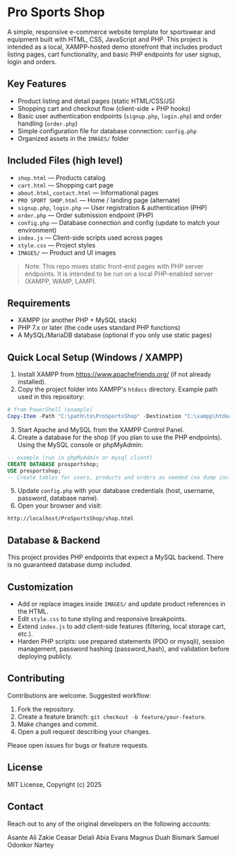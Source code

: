 # Pro Sports Shop

A simple, responsive e-commerce website template for sportswear and equipment built with HTML, CSS, JavaScript and PHP. This project is intended as a local, XAMPP-hosted demo storefront that includes product listing pages, cart functionality, and basic PHP endpoints for user signup, login and orders.

## Key Features
- Product listing and detail pages (static HTML/CSS/JS)
- Shopping cart and checkout flow (client-side + PHP hooks)
- Basic user authentication endpoints (`signup.php`, `login.php`) and order handling (`order.php`)
- Simple configuration file for database connection: `config.php`
- Organized assets in the `IMAGES/` folder

## Included Files (high level)
- `shop.html` — Products catalog
- `cart.html` — Shopping cart page
- `about.html`, `contact.html` — Informational pages
- `PRO SPORT SHOP.html` — Home / landing page (alternate)
- `signup.php`, `login.php` — User registration & authentication (PHP)
- `order.php` — Order submission endpoint (PHP)
- `config.php` — Database connection and config (update to match your environment)
- `index.js` — Client-side scripts used across pages
- `style.css` — Project styles
- `IMAGES/` — Product and UI images

> Note: This repo mixes static front-end pages with PHP server endpoints. It is intended to be run on a local PHP-enabled server (XAMPP, WAMP, LAMP).

## Requirements
- XAMPP (or another PHP + MySQL stack)
- PHP 7.x or later (the code uses standard PHP functions)
- A MySQL/MariaDB database (optional if you only use static pages)

## Quick Local Setup (Windows / XAMPP)
1. Install XAMPP from https://www.apachefriends.org/ (if not already installed).
2. Copy the project folder into XAMPP's `htdocs` directory. Example path used in this repository:

```powershell
# from PowerShell (example)
Copy-Item -Path "C:\path\to\ProSportsShop" -Destination "C:\xampp\htdocs\ProSportsShop" -Recurse
```

3. Start Apache and MySQL from the XAMPP Control Panel.
4. Create a database for the shop (if you plan to use the PHP endpoints). Using the MySQL console or phpMyAdmin:

```sql
-- example (run in phpMyAdmin or mysql client)
CREATE DATABASE prosportshop;
USE prosportshop;
-- Create tables for users, products and orders as needed (no dump included by default)
```

5. Update `config.php` with your database credentials (host, username, password, database name).
6. Open your browser and visit:

```
http://localhost/ProSportsShop/shop.html
```

## Database & Backend
This project provides PHP endpoints that expect a MySQL backend. There is no guaranteed database dump included.

## Customization
- Add or replace images inside `IMAGES/` and update product references in the HTML.
- Edit `style.css` to tune styling and responsive breakpoints.
- Extend `index.js` to add client-side features (filtering, local storage cart, etc.).
- Harden PHP scripts: use prepared statements (PDO or mysqli), session management, password hashing (password_hash), and validation before deploying publicly.


## Contributing
Contributions are welcome. Suggested workflow:

1. Fork the repository.
2. Create a feature branch: `git checkout -b feature/your-feature`.
3. Make changes and commit.
4. Open a pull request describing your changes.

Please open issues for bugs or feature requests.

## License
MIT License, Copyright (c) 2025

## Contact
Reach out to any of the original developers on the following accounts: 

Asante Ali Zakie 
Ceasar Delali
Abia Evans Magnus
Duah Bismark
Samuel Odonkor Nartey